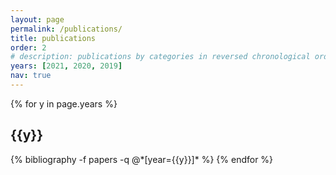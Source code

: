 ```yaml
---
layout: page
permalink: /publications/
title: publications
order: 2
# description: publications by categories in reversed chronological order. generated by jekyll-scholar.
years: [2021, 2020, 2019]
nav: true
---
```


<div class="publications">

{% for y in page.years %}
  <h2 class="year">{{y}}</h2>
  {% bibliography -f papers -q @*[year={{y}}]* %}
{% endfor %}

</div>
